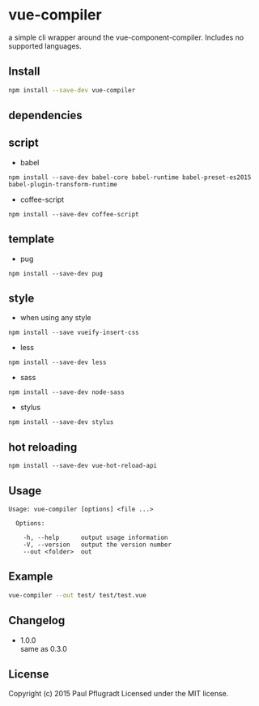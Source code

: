# vue-compiler

a simple cli wrapper around the vue-component-compiler.
Includes no supported languages.

## Install

```sh
npm install --save-dev vue-compiler

```
## dependencies
script
---
-  babel
```
npm install --save-dev babel-core babel-runtime babel-preset-es2015 babel-plugin-transform-runtime
```   
-  coffee-script
```
npm install --save-dev coffee-script
```

template
---
- pug
```
npm install --save-dev pug
```

style
---
- when using any style
```
npm install --save vueify-insert-css
```
- less
```
npm install --save-dev less
```
- sass
```
npm install --save-dev node-sass
```
- stylus
```
npm install --save-dev stylus
```

hot reloading
---
```
npm install --save-dev vue-hot-reload-api
```


## Usage

```
Usage: vue-compiler [options] <file ...>

  Options:

    -h, --help      output usage information
    -V, --version   output the version number
    --out <folder>  out

```

## Example

```sh
vue-compiler --out test/ test/test.vue
```

## Changelog

- 1.0.0  
same as 0.3.0

## License
Copyright (c) 2015 Paul Pflugradt
Licensed under the MIT license.
